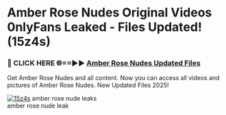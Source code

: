 # Amber Rose Nudes Original Videos 0nlyFans Leaked - Files Updated! (15z4s)

<h3>🔴 CLICK HERE 🌐==►► <a href="https://tinyurl.com/5h6xmrr3" rel="nofollow">Amber Rose Nudes Updated Files</a></h3>

Get Amber Rose Nudes and all content. Now you can access all videos and pictures of Amber Rose Nudes. New Updated Files 2025!

[![15z4s](https://i.imgur.com/KVD873Z.gif)](https://tinyurl.com/5h6xmrr3)
amber rose nude leaks<br>
amber rose nude leak
